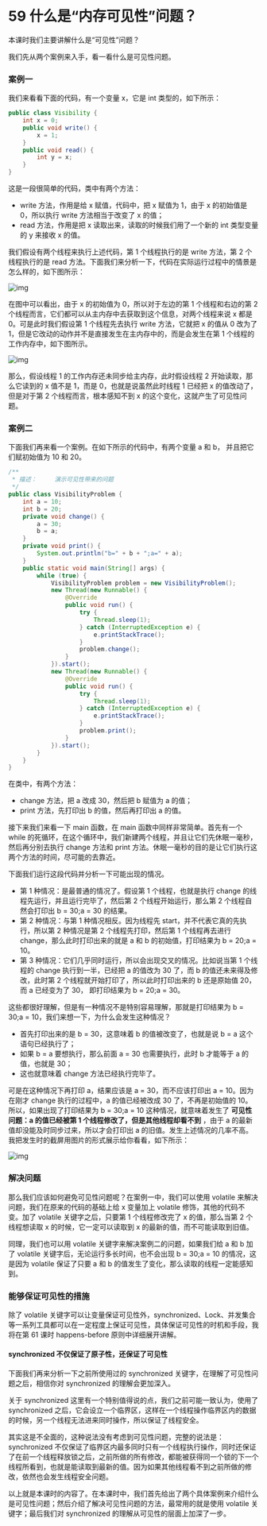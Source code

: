 # 59 什么是“内存可见性”问题？

本课时我们主要讲解什么是“可见性”问题？

我们先从两个案例来入手，看一看什么是可见性问题。

### 案例一

我们来看看下面的代码，有一个变量 x，它是 int 类型的，如下所示：

```java
public class Visibility {
    int x = 0;
    public void write() {
        x = 1;
    }
    public void read() {
        int y = x;
    }
}
```

这是一段很简单的代码，类中有两个方法：

- write 方法，作用是给 x 赋值，代码中，把 x 赋值为 1，由于 x 的初始值是 0，所以执行 write 方法相当于改变了 x 的值；
- read 方法，作用是把 x 读取出来，读取的时候我们用了一个新的 int 类型变量的 y 来接收 x 的值。

我们假设有两个线程来执行上述代码，第 1 个线程执行的是 write 方法，第 2 个线程执行的是 read 方法。下面我们来分析一下，代码在实际运行过程中的情景是怎么样的，如下图所示：

![img](assets/CgpOIF50jJyAPDcsAAARq0xpY6E561.png)

在图中可以看出，由于 x 的初始值为 0，所以对于左边的第 1 个线程和右边的第 2 个线程而言，它们都可以从主内存中去获取到这个信息，对两个线程来说 x 都是 0。可是此时我们假设第 1 个线程先去执行 write 方法，它就把 x 的值从 0 改为了 1，但是它改动的动作并不是直接发生在主内存中的，而是会发生在第 1 个线程的工作内存中，如下图所示。

![img](assets/Cgq2xl50jKuAJMDOAAAUELg2Vnw525.png)

那么，假设线程 1 的工作内存还未同步给主内存，此时假设线程 2 开始读取，那么它读到的 x 值不是 1，而是 0，也就是说虽然此时线程 1 已经把 x 的值改动了，但是对于第 2 个线程而言，根本感知不到 x 的这个变化，这就产生了可见性问题。

### 案例二

下面我们再来看一个案例。在如下所示的代码中，有两个变量 a 和 b， 并且把它们赋初始值为 10 和 20。

```java
/**
 * 描述：     演示可见性带来的问题
 */
public class VisibilityProblem {
    int a = 10;
    int b = 20;
    private void change() {
        a = 30;
        b = a;
    }
    private void print() {
        System.out.println("b=" + b + ";a=" + a);
    }
    public static void main(String[] args) {
        while (true) {
            VisibilityProblem problem = new VisibilityProblem();
            new Thread(new Runnable() {
                @Override
                public void run() {
                    try {
                        Thread.sleep(1);
                    } catch (InterruptedException e) {
                        e.printStackTrace();
                    }
                    problem.change();
                }
            }).start();
            new Thread(new Runnable() {
                @Override
                public void run() {
                    try {
                        Thread.sleep(1);
                    } catch (InterruptedException e) {
                        e.printStackTrace();
                    }
                    problem.print();
                }
            }).start();
        }
    }
}
```

在类中，有两个方法：

- change 方法，把 a 改成 30，然后把 b 赋值为 a 的值；
- print 方法，先打印出 b 的值，然后再打印出 a 的值。

接下来我们来看一下 main 函数，在 main 函数中同样非常简单。首先有一个 while 的死循环，在这个循环中，我们新建两个线程，并且让它们先休眠一毫秒，然后再分别去执行 change 方法和 print 方法。休眠一毫秒的目的是让它们执行这两个方法的时间，尽可能的去靠近。

下面我们运行这段代码并分析一下可能出现的情况。

- 第 1 种情况：是最普通的情况了。假设第 1 个线程，也就是执行 change 的线程先运行，并且运行完毕了，然后第 2 个线程开始运行，那么第 2 个线程自然会打印出 b = 30;a = 30 的结果。
- 第 2 种情况：与第 1 种情况相反。因为线程先 start，并不代表它真的先执行，所以第 2 种情况是第 2 个线程先打印，然后第 1 个线程再去进行 change，那么此时打印出来的就是 a 和 b 的初始值，打印结果为 b = 20;a = 10。
- 第 3 种情况：它们几乎同时运行，所以会出现交叉的情况。比如说当第 1 个线程的 change 执行到一半，已经把 a 的值改为 30 了，而 b 的值还未来得及修改，此时第 2 个线程就开始打印了，所以此时打印出来的 b 还是原始值 20，而 a 已经变为了 30， 即打印结果为 b = 20;a = 30。

这些都很好理解，但是有一种情况不是特别容易理解，那就是打印结果为 b = 30;a = 10，我们来想一下，为什么会发生这种情况？

- 首先打印出来的是 b = 30，这意味着 b 的值被改变了，也就是说 b = a 这个语句已经执行了；
- 如果 b = a 要想执行，那么前面 a = 30 也需要执行，此时 b 才能等于 a 的值，也就是 30；
- 这也就意味着 change 方法已经执行完毕了。

可是在这种情况下再打印 a，结果应该是 a = 30，而不应该打印出 a = 10。因为在刚才 change 执行的过程中，a 的值已经被改成 30 了，不再是初始值的 10。所以，如果出现了打印结果为 b = 30;a = 10 这种情况，就意味着发生了 **可见性问题：a 的值已经被第 1 个线程修改了，但是其他线程却看不到** ，由于 a 的最新值却没能及时同步过来，所以才会打印出 a 的旧值。发生上述情况的几率不高。我把发生时的截屏用图片的形式展示给你看看，如下所示：

![img](assets/Cgq2xl5zjgGAF-mdAABl3iL7a-k359.png)

### 解决问题

那么我们应该如何避免可见性问题呢？在案例一中，我们可以使用 volatile 来解决问题，我们在原来的代码的基础上给 x 变量加上 volatile 修饰，其他的代码不变。加了 volatile 关键字之后，只要第 1 个线程修改完了 x 的值，那么当第 2 个线程想读取 x 的时候，它一定可以读取到 x 的最新的值，而不可能读取到旧值。

同理，我们也可以用 volatile 关键字来解决案例二的问题，如果我们给 a 和 b 加了 volatile 关键字后，无论运行多长时间，也不会出现 b = 30;a = 10 的情况，这是因为 volatile 保证了只要 a 和 b 的值发生了变化，那么读取的线程一定能感知到。

### 能够保证可见性的措施

除了 volatile 关键字可以让变量保证可见性外，synchronized、Lock、并发集合等一系列工具都可以在一定程度上保证可见性，具体保证可见性的时机和手段，我将在第 61 课时 happens-before 原则中详细展开讲解。

#### synchronized 不仅保证了原子性，还保证了可见性

下面我们再来分析一下之前所使用过的 synchronized 关键字，在理解了可见性问题之后，相信你对 synchronized 的理解会更加深入。

关于 synchronized 这里有一个特别值得说的点，我们之前可能一致认为，使用了 synchronized 之后，它会设立一个临界区，这样在一个线程操作临界区内的数据的时候，另一个线程无法进来同时操作，所以保证了线程安全。

其实这是不全面的，这种说法没有考虑到可见性问题，完整的说法是：synchronized 不仅保证了临界区内最多同时只有一个线程执行操作，同时还保证了在前一个线程释放锁之后，之前所做的所有修改，都能被获得同一个锁的下一个线程所看到，也就是能读取到最新的值。因为如果其他线程看不到之前所做的修改，依然也会发生线程安全问题。

以上就是本课时的内容了。在本课时中，我们首先给出了两个具体案例来介绍什么是可见性问题；然后介绍了解决可见性问题的方法，最常用的就是使用 volatile 关键字；最后我们对 synchronized 的理解从可见性的层面上加深了一步。
